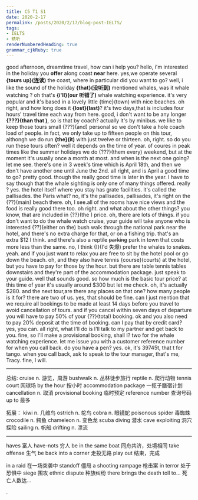 ```yaml
---
title: C5 T1 S1
date: 2020-2-17
permalink: /posts/2020/2/17/blog-post-IELTS/ 
tags: 
- IELTS
- 精听
renderNumberedHeading: true
grammar_cjkRuby: true
---
```



good afternoon, dreamtime travel, how can i help you?
hello, i'm interested in the holiday you **offer** along coast **near** here.
yes,we operate several **{tours up}(连读)** the coast, where in particular did you want to go?
well, i like the sound of the holiday **{that}(没听到)** mentioned whales, was it whale watching ?
oh that's **{i'll}(our 听错了)** whale watching experience.
it's very popular and it's based in a lovely little {time}(town) with nice beaches.
oh right, and how long does it **{lost}(last)**?
it's two days,that is includes four hours' travel time each way from here.
good, i don't want to be any longer **{???}(than that )**, so is that by coach?
actually it's by minibus. we like to keep those tours small {???}(and) personal so we don't take a hole coach load of people.
in fact, we only take up to fifteen people on this tour, althongh we do run **{the}(it)** with just twelve or thirteen.
oh, right. so do you run these tours often?
well it depends on the time of year. of coures in peak times like the summer holidays we do {???}(them every) weekend, but at the moment it's usually once a month at most.
and when is the next one going?
let me see. there's one in 3 week's time which is April 18th, and then we don't have another one until June the 2nd.
all right, and is April  a good time to go?
pretty good. though the really good time is later in the year.
I have to say though that the whale sighting is only one of many things offered.
really ?
yes. the hotel itself where you stay has grate facilities. it's called the pallisades.
the Paris what?
no, it's the pallisades, pallisades, it's right on the {??}(main) beach there.
oh, I see.all of the rooms have nice views and the food is really good there too.
oh right. and what about the other things? you know, that are included in {??}(the ) price.
oh, there  are lots of things.
if you don't want to do the whale watch cruise, your guide will take anyone who is interested {??}(either on the) bush walk through the national park near the hotel, and there's no extra charge for that, or on a fishing trip.
that's an extra $12 I think. and there's also a reptile ~~parking~~  park in town that costs more less than the same.
no, I think {I}(I'd 失爆) prefer the whales to snakes.
yeah. and if you just want to relax you are free to sit by the hotel pool or go down the beach.
oh, and they also have tennis {course}(courts) at the hotel, but you have to pay for those by the hour.
but there are table tennis tables downstairs and they're part of the accommodation package. just speak to your guide.
well that sounds good. so how much is the basic tour price?
at this time of year it's usually around $300 but let me check. oh, it's actually $280.
and the next tour,are there any places on that one?
how many people is it for?
there are two of us.
yes, that should be fine. can I just mention that we require all bookings to be made at least 14 days before you travel to avoid cancellation of tours.
and if you cancel within seven days of departure you will have to pay 50% of your {??}(total) booking.
ok
and you also need to pay 20% deposit at the time of booking.
can I pay that by credit card?
yes, you can.
all right, what I'll do is I'll talk to my partner and get back to you.
fine, so I'll make a provisional booking, shall I? two for the whale watching experience.
let me issue you with a customer reference number for when you call back. do you have a pen?
yes.
ok, it's 39745t, that t for tango.
when you call back, ask to speak to the tour manager, that's me, Tracy.
fine, I will.


----------


总结:
cruise  n. 游览，周游 
bushwalk  n. 丛林徒步旅行 
reptile  n. 爬行动物 
tennis court  网球场 
by the hour  按小时 
accommodation package  一揽子膳宿计划 
cancellation  n. 取消 
provisional booking  临时预定 
reference number  查询号码 
up to  最多 

拓展：
kiwi  n. 几维鸟 
ostrich  n. 鸵鸟 
cobra  n. 眼镜蛇 
poisonous spider  毒蜘蛛 
crocodile  n. 鳄鱼 
chameleon  n. 变色龙 
scuba diving  潜水 
cave exploiting  洞穴探险 
sailing  n. 帆船 
drifting  n. 漂流 

----------
haves 富人  		have-nots 穷人
be in the same boat		同舟共济，处境相同
take offense		生气
be back into a corner		走投无路
play out		结束，完成

in a raid		在一场突袭中
standoff		僵局
a shooting rampage		枪击案
in terror		处于恐惧中
siege		围攻
ethnic dispute		种族纠纷
there brings the death toll to...		死亡人数达...





.